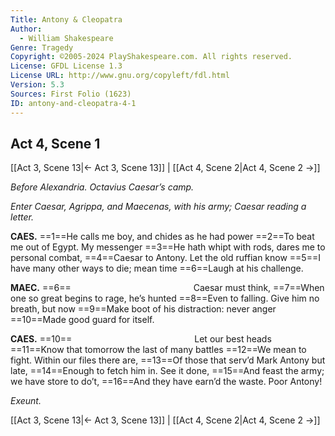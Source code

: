 ```yaml
---
Title: Antony & Cleopatra
Author: 
  - William Shakespeare
Genre: Tragedy
Copyright: ©2005-2024 PlayShakespeare.com. All rights reserved.
License: GFDL License 1.3
License URL: http://www.gnu.org/copyleft/fdl.html
Version: 5.3
Sources: First Folio (1623)
ID: antony-and-cleopatra-4-1
---
```


## Act 4, Scene 1
[[Act 3, Scene 13|← Act 3, Scene 13]] | [[Act 4, Scene 2|Act 4, Scene 2 →]]

*Before Alexandria. Octavius Caesar’s camp.*

*Enter Caesar, Agrippa, and Maecenas, with his army; Caesar reading a letter.*

**CAES.**
==1==He calls me boy, and chides as he had power
==2==To beat me out of Egypt. My messenger
==3==He hath whipt with rods, dares me to personal combat,
==4==Caesar to Antony. Let the old ruffian know
==5==I have many other ways to die; mean time
==6==Laugh at his challenge.

**MAEC.**
==6==              Caesar must think,
==7==When one so great begins to rage, he’s hunted
==8==Even to falling. Give him no breath, but now
==9==Make boot of his distraction: never anger
==10==Made good guard for itself.

**CAES.**
==10==              Let our best heads
==11==Know that tomorrow the last of many battles
==12==We mean to fight. Within our files there are,
==13==Of those that serv’d Mark Antony but late,
==14==Enough to fetch him in. See it done,
==15==And feast the army; we have store to do’t,
==16==And they have earn’d the waste. Poor Antony!

*Exeunt.*

[[Act 3, Scene 13|← Act 3, Scene 13]] | [[Act 4, Scene 2|Act 4, Scene 2 →]]